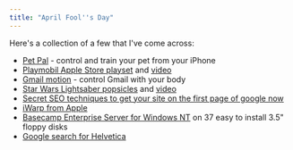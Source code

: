 ```yaml
---
title: "April Fool''s Day"
---
```

<p>Here's a collection of a few that I've come across:</p>
<ul>
<li><a href="https://www.razorianfly.com/2011/03/30/pet-pal%E2%84%A2-control-and-train-your-household-pet-from-an-iphone-video/">Pet Pal</a> - control and train your pet from your iPhone</li>
<li><a href="https://www.thinkgeek.com/interests/looflirpa/e8bb/">Playmobil Apple Store playset</a> and <a href="https://www.youtube.com/watch?v=oSU3ijxkp8Y">video</a></li>
<li><a href="https://mail.google.com/mail/help/motion.html">Gmail motion</a> - control Gmail with your body</li>
<li><a href="https://www.thinkgeek.com/interests/looflirpa/e8b8/">Star Wars Lightsaber popsicles</a> and <a href="https://www.youtube.com/watch?v=OsQxpQyoZrY">video</a></li>
<li><a href="https://thinkvitamin.com/doubleseo/secret-seo-technique-to-get-your-site-on-the-first-page-of-google-now/">Secret SEO techniques to get your site on the first page of google now</a></li>
<li><a href="https://www.tuaw.com/2011/04/01/apple-debuts-iwarp-interstellar-travel-for-the-rest-of-us/">iWarp from Apple</a></li>
<li><a href="https://37signals.com/svn/posts/2839-announcing-basecamp-enterprise-server-for-windows-nt">Basecamp Enterprise Server for Windows NT</a> on 37 easy to install 3.5" floppy disks</li>
<li><a href="https://www.google.ca/search?client=safari&rls=en&q=helvetica&ie=UTF-8&oe=UTF-8&redir_esc=&ei=he2VTZX7JoKztweOxuCBDA">Google search for Helvetica</a></li>
</ul>
